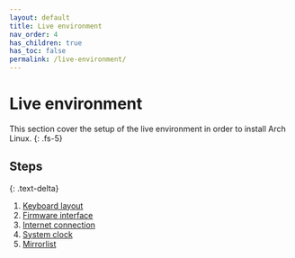 ```yaml
---
layout: default
title: Live environment
nav_order: 4
has_children: true
has_toc: false
permalink: /live-environment/
---
```


# Live environment

This section cover the setup of the live environment in order to install Arch Linux.
{: .fs-5}

## Steps
{: .text-delta}

1. [Keyboard layout](/Andromeda/live-environment/keyboard-layout/)
1. [Firmware interface](/Andromeda/live-environment/firmware-interface/)
1. [Internet connection](/Andromeda/live-environment/internet-connection/)
1. [System clock](/Andromeda/live-environment/system-clock/)
1. [Mirrorlist](/Andromeda/live-environment/mirrorlist/)
